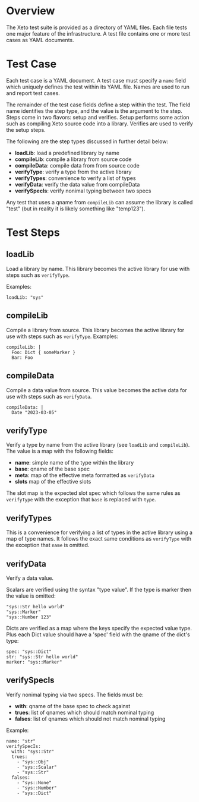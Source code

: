 # Overview

The Xeto test suite is provided as a directory of YAML files.
Each file tests one major feature of the infrastructure.  A test
file contains one or more test cases as YAML documents.

# Test Case

Each test case is a YAML document.  A test case must specify a `name`
field which uniquely defines the test within its YAML file.  Names
are used to run and report test cases.

The remainder of the test case fields define a step within the test.
The field name identifies the step type, and the value is the argument
to the step.  Steps come in two flavors: setup and verifies.  Setup
performs some action such as compiling Xeto source code into a library.
Verifies are used to verify the setup steps.

The following are the step types discussed in further detail below:
  - **loadLib**: load a predefined library by name
  - **compileLib**: compile a library from source code
  - **compileData**: compile data from from source code
  - **verifyType**: verify a type from the active library
  - **verifyTypes**: convenience to verify a list of types
  - **verifyData**: verify the data value from compileData
  - **verifySpecIs**: verify nonimal typing between two specs

Any test that uses a qname from `compileLib` can assume the library
is called "test" (but in reality it is likely something like "temp123").

# Test Steps

## loadLib

Load a library by name.  This library becomes the active library for
use with steps such as `verifyType`.

Examples:

    loadLib: "sys"

## compileLib

Compile a library from source.  This library becomes the active library for
use with steps such as `verifyType`.
Examples:

    compileLib: |
      Foo: Dict { someMarker }
      Bar: Foo

## compileData

Compile a data value from source.  This value becomes the active data for
use with steps such as `verifyData`.

    compileData: |
      Date "2023-03-05"

## verifyType

Verify a type by name from the active library (see `loadLib` and `compileLib`).
The value is a map with the following fields:

  - **name**: simple name of the type within the library
  - **base**: qname of the base spec
  - **meta**: map of the effective meta formatted as `verifyData`
  - **slots** map of the effective slots

The slot map is the expected slot spec which follows the same rules
as `verifyType` with the exception that `base` is replaced with `type`.

## verifyTypes

This is a convenience for verifying a list of types in the active library
using a map of type names.  It follows the exact same conditions as `verifyType`
with the exception that `name` is omitted.

## verifyData

Verify a data value.

Scalars are verified using the syntax "type value".  If the type is marker
then the value is omitted:

    "sys::Str hello world"
    "sys::Marker"
    "sys::Number 123"

Dicts are verified as a map where the keys specify the expected value type.
Plus each Dict value should have a 'spec' field with the qname of the dict's
type:

    spec: "sys::Dict"
    str: "sys::Str hello world"
    marker: "sys::Marker"

## verifySpecIs

Verify nonimal typing via two specs.  The fields must be:
  - **with**: qname of the base spec to check against
  - **trues**: list of qnames which should match nominal typing
  - **falses**: list of qnames which should not match nominal typing

Example:

    name: "str"
    verifySpecIs:
      with: "sys::Str"
      trues:
        - "sys::Obj"
        - "sys::Scalar"
        - "sys::Str"
      falses:
        - "sys::None"
        - "sys::Number"
        - "sys::Dict"


